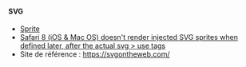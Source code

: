 #### SVG
- [Sprite](https://css-tricks.com/svg-sprites-use-better-icon-fonts/)
- [Safari 8 (iOS & Mac OS) doesn't render injected SVG sprites when defined later, after the actual svg > use tags](https://gist.github.com/rhawbert/05c7a758cb22d2a1ed24)
- Site de référence : https://svgontheweb.com/
